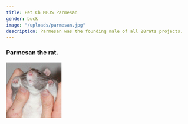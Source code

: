 ```yaml
---
title: Pet Ch MPJS Parmesan
gender: buck
image: "/uploads/parmesan.jpg"
description: Parmesan was the founding male of all 28rats projects.
---
```


### Parmesan the rat.
![Sir Parmesan](/images/rats/parmesan.jpg)